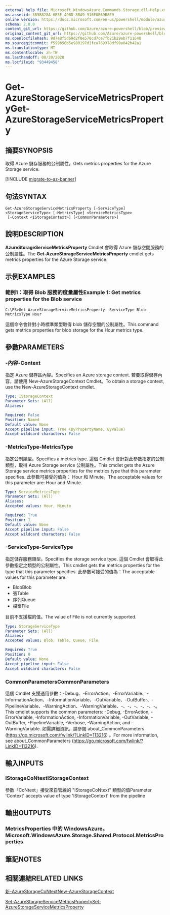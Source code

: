 ```yaml
---
external help file: Microsoft.WindowsAzure.Commands.Storage.dll-Help.xml
ms.assetid: 3B5B828A-6B3E-49BD-8BA9-916F8B69B8E9
online version: https://docs.microsoft.com/en-us/powershell/module/azure.storage/get-azurestorageservicemetricsproperty
schema: 2.0.0
content_git_url: https://github.com/Azure/azure-powershell/blob/preview/src/Storage/Commands.Storage/help/Get-AzureStorageServiceMetricsProperty.md
original_content_git_url: https://github.com/Azure/azure-powershell/blob/preview/src/Storage/Commands.Storage/help/Get-AzureStorageServiceMetricsProperty.md
ms.openlocfilehash: 9d7e8f5d69d2f0e570cd7ce7fb21b29eb7f11648
ms.sourcegitcommit: f599b50d5e980197d1fca769378df90a842b42a1
ms.translationtype: MT
ms.contentlocale: zh-TW
ms.lasthandoff: 08/20/2020
ms.locfileid: "93449458"
---
```

# <span data-ttu-id="ceba1-101">Get-AzureStorageServiceMetricsProperty</span><span class="sxs-lookup"><span data-stu-id="ceba1-101">Get-AzureStorageServiceMetricsProperty</span></span>

## <span data-ttu-id="ceba1-102">摘要</span><span class="sxs-lookup"><span data-stu-id="ceba1-102">SYNOPSIS</span></span>
<span data-ttu-id="ceba1-103">取得 Azure 儲存服務的公制屬性。</span><span class="sxs-lookup"><span data-stu-id="ceba1-103">Gets metrics properties for the Azure Storage service.</span></span>

[!INCLUDE [migrate-to-az-banner](../../includes/migrate-to-az-banner.md)]

## <span data-ttu-id="ceba1-104">句法</span><span class="sxs-lookup"><span data-stu-id="ceba1-104">SYNTAX</span></span>

```
Get-AzureStorageServiceMetricsProperty [-ServiceType] <StorageServiceType> [-MetricsType] <ServiceMetricsType>
 [-Context <IStorageContext>] [<CommonParameters>]
```

## <span data-ttu-id="ceba1-105">說明</span><span class="sxs-lookup"><span data-stu-id="ceba1-105">DESCRIPTION</span></span>
<span data-ttu-id="ceba1-106">**AzureStorageServiceMetricsProperty** Cmdlet 會取得 Azure 儲存空間服務的公制屬性。</span><span class="sxs-lookup"><span data-stu-id="ceba1-106">The **Get-AzureStorageServiceMetricsProperty** cmdlet gets metrics properties for the Azure Storage service.</span></span>

## <span data-ttu-id="ceba1-107">示例</span><span class="sxs-lookup"><span data-stu-id="ceba1-107">EXAMPLES</span></span>

### <span data-ttu-id="ceba1-108">範例1：取得 Blob 服務的度量屬性</span><span class="sxs-lookup"><span data-stu-id="ceba1-108">Example 1: Get metrics properties for the Blob service</span></span>
```
C:\PS>Get-AzureStorageServiceMetricsProperty -ServiceType Blob -MetricsType Hour
```

<span data-ttu-id="ceba1-109">這個命令會針對小時標準類型取得 blob 儲存空間的公制屬性。</span><span class="sxs-lookup"><span data-stu-id="ceba1-109">This command gets metrics properties for blob storage for the Hour metrics type.</span></span>

## <span data-ttu-id="ceba1-110">參數</span><span class="sxs-lookup"><span data-stu-id="ceba1-110">PARAMETERS</span></span>

### <span data-ttu-id="ceba1-111">-內容</span><span class="sxs-lookup"><span data-stu-id="ceba1-111">-Context</span></span>
<span data-ttu-id="ceba1-112">指定 Azure 儲存區內容。</span><span class="sxs-lookup"><span data-stu-id="ceba1-112">Specifies an Azure storage context.</span></span>
<span data-ttu-id="ceba1-113">若要取得儲存內容，請使用 New-AzureStorageContext Cmdlet。</span><span class="sxs-lookup"><span data-stu-id="ceba1-113">To obtain a storage context, use the New-AzureStorageContext cmdlet.</span></span>

```yaml
Type: IStorageContext
Parameter Sets: (All)
Aliases: 

Required: False
Position: Named
Default value: None
Accept pipeline input: True (ByPropertyName, ByValue)
Accept wildcard characters: False
```

### <span data-ttu-id="ceba1-114">-MetricsType</span><span class="sxs-lookup"><span data-stu-id="ceba1-114">-MetricsType</span></span>
<span data-ttu-id="ceba1-115">指定公制類型。</span><span class="sxs-lookup"><span data-stu-id="ceba1-115">Specifies a metrics type.</span></span>
<span data-ttu-id="ceba1-116">這個 Cmdlet 會針對此參數指定的公制類型，取得 Azure Storage service 公制屬性。</span><span class="sxs-lookup"><span data-stu-id="ceba1-116">This cmdlet gets the Azure Storage service metrics properties for the metrics type that this parameter specifies.</span></span>
<span data-ttu-id="ceba1-117">此參數可接受的值為： Hour 和 Minute。</span><span class="sxs-lookup"><span data-stu-id="ceba1-117">The acceptable values for this parameter are: Hour and Minute.</span></span>

```yaml
Type: ServiceMetricsType
Parameter Sets: (All)
Aliases: 
Accepted values: Hour, Minute

Required: True
Position: 1
Default value: None
Accept pipeline input: False
Accept wildcard characters: False
```

### <span data-ttu-id="ceba1-118">-ServiceType</span><span class="sxs-lookup"><span data-stu-id="ceba1-118">-ServiceType</span></span>
<span data-ttu-id="ceba1-119">指定儲存服務類型。</span><span class="sxs-lookup"><span data-stu-id="ceba1-119">Specifies the storage service type.</span></span>
<span data-ttu-id="ceba1-120">這個 Cmdlet 會取得此參數指定之類型的公制屬性。</span><span class="sxs-lookup"><span data-stu-id="ceba1-120">This cmdlet gets the metrics properties for the type that this parameter specifies.</span></span>
<span data-ttu-id="ceba1-121">此參數可接受的值為：</span><span class="sxs-lookup"><span data-stu-id="ceba1-121">The acceptable values for this parameter are:</span></span>

- <span data-ttu-id="ceba1-122">Blob</span><span class="sxs-lookup"><span data-stu-id="ceba1-122">Blob</span></span> 
- <span data-ttu-id="ceba1-123">張</span><span class="sxs-lookup"><span data-stu-id="ceba1-123">Table</span></span>
- <span data-ttu-id="ceba1-124">序列</span><span class="sxs-lookup"><span data-stu-id="ceba1-124">Queue</span></span>
- <span data-ttu-id="ceba1-125">檔案</span><span class="sxs-lookup"><span data-stu-id="ceba1-125">File</span></span> 

<span data-ttu-id="ceba1-126">目前不支援檔的值。</span><span class="sxs-lookup"><span data-stu-id="ceba1-126">The value of File is not currently supported.</span></span>

```yaml
Type: StorageServiceType
Parameter Sets: (All)
Aliases: 
Accepted values: Blob, Table, Queue, File

Required: True
Position: 0
Default value: None
Accept pipeline input: False
Accept wildcard characters: False
```

### <span data-ttu-id="ceba1-127">CommonParameters</span><span class="sxs-lookup"><span data-stu-id="ceba1-127">CommonParameters</span></span>
<span data-ttu-id="ceba1-128">這個 Cmdlet 支援通用參數：-Debug、-ErrorAction、-ErrorVariable、-InformationAction、-InformationVariable、-OutVariable、-OutBuffer、-PipelineVariable、-WarningAction、-WarningVariable、-、-、-、-、-、-。</span><span class="sxs-lookup"><span data-stu-id="ceba1-128">This cmdlet supports the common parameters: -Debug, -ErrorAction, -ErrorVariable, -InformationAction, -InformationVariable, -OutVariable, -OutBuffer, -PipelineVariable, -Verbose, -WarningAction, and -WarningVariable.</span></span> <span data-ttu-id="ceba1-129">如需詳細資訊，請參閱 about_CommonParameters (https://go.microsoft.com/fwlink/?LinkID=113216) 。</span><span class="sxs-lookup"><span data-stu-id="ceba1-129">For more information, see about_CommonParameters (https://go.microsoft.com/fwlink/?LinkID=113216).</span></span>

## <span data-ttu-id="ceba1-130">輸入</span><span class="sxs-lookup"><span data-stu-id="ceba1-130">INPUTS</span></span>

### <span data-ttu-id="ceba1-131">IStorageCoNtext</span><span class="sxs-lookup"><span data-stu-id="ceba1-131">IStorageContext</span></span>

<span data-ttu-id="ceba1-132">參數「CoNtext」接受來自管線的 "IStorageCoNtext" 類型的值</span><span class="sxs-lookup"><span data-stu-id="ceba1-132">Parameter 'Context' accepts value of type 'IStorageContext' from the pipeline</span></span>

## <span data-ttu-id="ceba1-133">輸出</span><span class="sxs-lookup"><span data-stu-id="ceba1-133">OUTPUTS</span></span>

### <span data-ttu-id="ceba1-134">MetricsProperties 中的 WindowsAzure。</span><span class="sxs-lookup"><span data-stu-id="ceba1-134">Microsoft.WindowsAzure.Storage.Shared.Protocol.MetricsProperties</span></span>

## <span data-ttu-id="ceba1-135">筆記</span><span class="sxs-lookup"><span data-stu-id="ceba1-135">NOTES</span></span>

## <span data-ttu-id="ceba1-136">相關連結</span><span class="sxs-lookup"><span data-stu-id="ceba1-136">RELATED LINKS</span></span>

[<span data-ttu-id="ceba1-137">新-AzureStorageCoNtext</span><span class="sxs-lookup"><span data-stu-id="ceba1-137">New-AzureStorageContext</span></span>](./New-AzureStorageContext.md)

[<span data-ttu-id="ceba1-138">Set-AzureStorageServiceMetricsProperty</span><span class="sxs-lookup"><span data-stu-id="ceba1-138">Set-AzureStorageServiceMetricsProperty</span></span>](./Set-AzureStorageServiceMetricsProperty.md)


